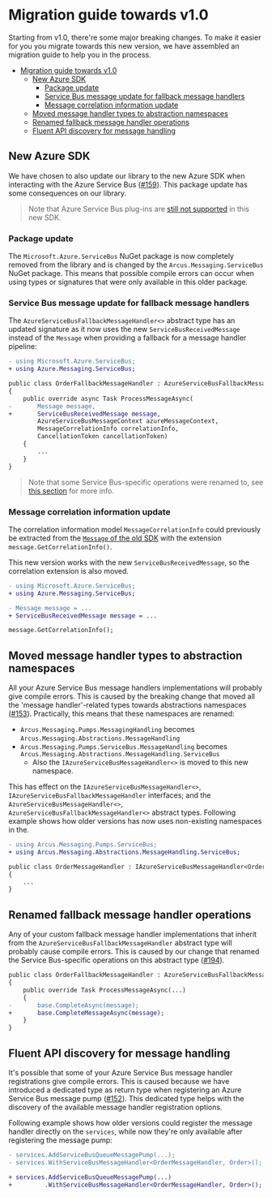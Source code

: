 # Migration guide towards v1.0
Starting from v1.0, there're some major breaking changes. To make it easier for you you migrate towards this new version, we have assembled an migration guide to help you in the process.

- [Migration guide towards v1.0](#migration-guide-towards-v10)
  - [New Azure SDK](#new-azure-sdk)
    - [Package update](#package-update)
    - [Service Bus message update for fallback message handlers](#service-bus-message-update-for-fallback-message-handlers)
    - [Message correlation information update](#message-correlation-information-update)
  - [Moved message handler types to abstraction namespaces](#moved-message-handler-types-to-abstraction-namespaces)
  - [Renamed fallback message handler operations](#renamed-fallback-message-handler-operations)
  - [Fluent API discovery for message handling](#fluent-api-discovery-for-message-handling)

## New Azure SDK
We have chosen to also update our library to the new Azure SDK when interacting with the Azure Service Bus ([#159](https://github.com/arcus-azure/arcus.messaging/discussions/159)). This package update has some consequences on our library.

> Note that Azure Service Bus plug-ins are [still not supported](https://github.com/arcus-azure/arcus.messaging/discussions/159) in this new SDK.

### Package update
The `Microsoft.Azure.ServiceBus` NuGet package is now completely removed from the library and is changed by the `Arcus.Messaging.ServiceBus` NuGet package. This means that possible compile errors can occur when using types or signatures that were only available in this older package.

### Service Bus message update for fallback message handlers
The `AzureServiceBusFallbackMessageHandler<>` abstract type has an updated signature as it now uses the new `ServiceBusReceivedMessage` instead of the `Message` when providing a fallback for a message handler pipeline:

```diff
- using Microsoft.Azure.ServiceBus;
+ using Azure.Messaging.ServiceBus;

public class OrderFallbackMessageHandler : AzureServiceBusFallbackMessageHandler
{
    public override async Task ProcessMessageAsync(
-       Message message,
+       ServiceBusReceivedMessage message,
        AzureServiceBusMessageContext azureMessageContext,
        MessageCorrelationInfo correlationInfo,
        CancellationToken cancellationToken)
    {
        ...
    }
}
```

> Note that some Service Bus-specific operations were renamed to, see [this section](#renamed-fallback-message-handler-operations) for more info.

### Message correlation information update
The correlation information model `MessageCorrelationInfo` could previously be extracted from the [`Message` of the old SDK](https://docs.microsoft.com/en-us/dotnet/api/microsoft.azure.servicebus.message?view=azure-dotnet) with the extension `message.GetCorrelationInfo()`.

This new version works with the new `ServiceBusReceivedMessage`, so the correlation extension is also moved.

```diff
- using Microsoft.Azure.ServiceBus;
+ using Azure.Messaging.ServiceBus;

- Message message = ...
+ ServiceBusReceivedMessage message = ...

message.GetCorrelationInfo();
```

## Moved message handler types to abstraction namespaces
All your Azure Service Bus message handlers implementations will probably give compile errors. This is caused by the breaking change that moved all the 'message handler'-related types towards abstractions namespaces ([#153](https://github.com/arcus-azure/arcus.messaging/issues/153)).
Practically, this means that these namespaces are renamed:

* `Arcus.Messaging.Pumps.MessagingHandling` becomes `Arcus.Messaging.Abstractions.MessageHandling`
* `Arcus.Messaging.Pumps.ServiceBus.MessageHandling` becomes `Arcus.Messaging.Abstractions.MessageHandling.ServiceBus`
    * Also the `IAzureServiceBusMessageHandler<>` is moved to this new namespace.

This has effect on the `IAzureServiceBusMessageHandler<>`, `IAzureServiceBusFallbackMessageHandler` interfaces; and the `AzureServiceBusMessageHandler<>`, `AzureServiceBusFallbackMessageHandler<>` abstract types.
Following example shows how older versions has now uses non-existing namespaces in the. 

```diff
- using Arcus.Messaging.Pumps.ServiceBus;
+ using Arcus.Messaging.Abstractions.MessageHandling.ServiceBus;

public class OrderMessageHandler : IAzureServiceBusMessageHandler<Order>
{
    ...
}
```

## Renamed fallback message handler operations
Any of your custom fallback message handler implementations that inherit from the `AzureServiceBusFallbackMessageHandler` abstract type will probably cause compile errors. This is caused by our change that renamed the Service Bus-specific operations on this abstract type ([#194](https://github.com/arcus-azure/arcus.messaging/issues/194)). 

```diff
public class OrderFallbackMessageHandler : AzureServiceBusFallbackMessageHandler<Order>
{
    public override Task ProcessMessageAsync(...)
    {
-       base.CompleteAsync(message);
+       base.CompleteMessageAsync(message);
    }
}
```

## Fluent API discovery for message handling
It's possible that some of your Azure Service Bus message handler registrations give compile errors. This is caused because we have introduced a dedicated type as return type when registering an Azure Service Bus message pump ([#152](https://github.com/arcus-azure/arcus.messaging/issues/152)). This dedicated type helps with the discovery of the available message handler registration options.

Following example shows how older versions could register the message handler directly on the `services`, while now they're only available after registering the message pump:

```diff
- services.AddServiceBusQueueMessagePump(...);
- services.WithServiceBusMessageHandler<OrderMessageHandler, Order>();

+ services.AddServiceBusQueueMessagePump(...)
+         .WithServiceBusMessageHandler<OrderMessageHandler, Order>();
```
